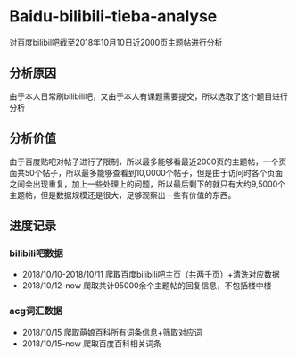 # Baidu-bilibili-tieba-analyse
对百度bilibil吧截至2018年10月10日近2000页主题帖进行分析

## 分析原因
由于本人日常刷bilibili吧，又由于本人有课题需要提交，所以选取了这个题目进行分析

## 分析价值
由于百度贴吧对帖子进行了限制，所以最多能够看最近2000页的主题帖，一个页面共50个帖子，所以最多能够查看到10,0000个帖子，但是由于访问时各个页面之间会出现重复，加上一些处理上的问题，所以最后剩下的就只有大约9,5000个主题帖，但是数据规模还是很大，足够观察出一些有价值的东西。

## 进度记录

### bilibili吧数据
+ 2018/10/10-2018/10/11 爬取百度bilibili吧主页（共两千页）+清洗对应数据
+ 2018/10/12-now 爬取共计95000余个主题帖的回复信息，不包括楼中楼

### acg词汇数据
+ 2018/10/15 爬取萌娘百科所有词条信息+筛取对应词
+ 2018/10/15-now 爬取百度百科相关词条

